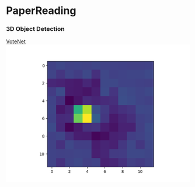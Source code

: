 # PaperReading

### 3D Object Detection
[VoteNet](https://www.notion.so/VoxelNet-Paper-Analysis-CVPR-2018-7d86bdcccadf469e946e1d571b31a729?pvs=4)
![](https://github.com/LeoZhiheng/PaperReading/blob/main/Paper%20Pipline/0.png)
